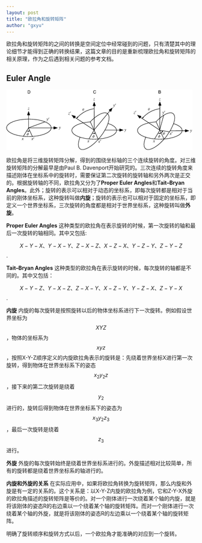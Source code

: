 ```yaml
---
layout: post
title: "欧拉角和旋转矩阵"
author: "gxyu"
---
```


欧拉角和旋转矩阵的之间的转换是空间定位中经常碰到的问题，只有清楚其中的理论细节才能得到正确的转换结果，这篇文章的目的是重新梳理欧拉角和旋转矩阵的相关原理，作为之后遇到相关问题的参考文档。


## Euler Angle
![](./../images/EulerAngles_600.gif)

欧拉角是将三维旋转矩阵分解，得到的围绕坐标轴的三个连续旋转的角度。对三维旋转矩阵的分解最早是由Paul B. Davenport开始研究的。三次连续的旋转角度来描述刚体在坐标系中的旋转时，需要保证第二次旋转的旋转轴和另外两次是正交的。根据旋转轴的不同，欧拉角又分为了**Proper Euler Angles**和**Tait–Bryan Angles**。此外；旋转的表示可以相对于动态的坐标系，即每次旋转都是相对于当前的刚体坐标系，这种旋转叫做**内旋**；旋转的表示也可以相对于固定的坐标系，即定义一个世界坐标系，三次旋转的角度都是相对于世界坐标系，这种旋转叫做**外旋**。

   **Proper Euler Angles**
   这种类型的欧拉角在表示旋转的时候，第一次旋转的轴和最后一次旋转的轴相同。其中又包括:

   $$X-Y-X、Y-X-Y、Z-X-Z、X-Z-X、Y-Z-Y、Z-Y-Z$$.

   **Tait–Bryan Angles**
   这种类型的欧拉角在表示旋转的时候，每次旋转的轴都是不同的。其中又包括：

   $$X-Y-Z、Y-X-Z、Z-X-Y、X-Z-Y、Y-Z-X、Z-Y-X$$.

   **内旋**
   内旋的每次旋转是按照旋转以后的物体坐标系进行下一次旋转。例如假设世界坐标为$$XYZ$$，物体的坐标系为$$xyz$$，按照X-Y-Z顺序定义的内旋欧拉角表示的旋转是：先绕着世界坐标X进行第一次旋转，得到物体在世界坐标系下的姿态$$x_2y_2z$$，接下来的第二次旋转是绕着$$y_2$$进行的，旋转后得到物体在世界坐标系下的姿态为$$x_3y_2z_3$$，最后一次旋转是绕着$$z_3$$进行。

   **外旋**
   外旋的每次旋转始终是绕着世界坐标系进行的。外旋描述相对比较简单，所有的旋转都是绕着世界坐标系的轴进行的。
   
   **内旋和外旋的关系**
   在实际应用中，如果将欧拉角转换为旋转矩阵，那么内旋和外旋是有一定的关系的。这个关系是：以X-Y-Z内旋的欧拉角为例，它和Z-Y-X外旋的欧拉角描述的旋转矩阵是等价的。对一个刚体进行一次绕着某个轴的内旋，就是将该刚体的姿态R的右边乘以一个绕着某个轴的旋转矩阵。而对一个刚体进行一次绕着某个轴的外旋，就是将该刚体的姿态R的左边乘以一个绕着某个轴的旋转矩阵。

明确了旋转顺序和旋转方式以后，一个欧拉角才能准确的对应到一个旋转。